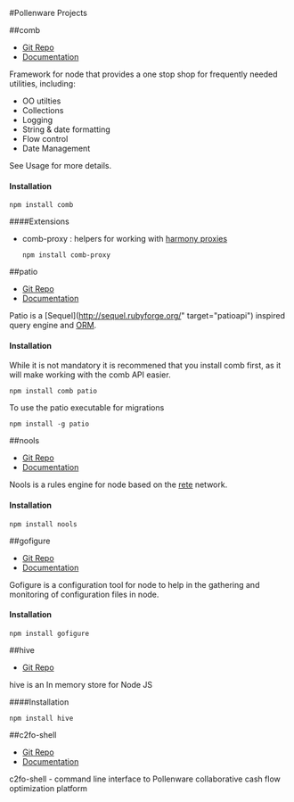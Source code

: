 #Pollenware Projects

##comb

* [Git Repo](https://github.com/Pollenware/comb)
* [Documentation](/comb/index.html)

Framework for node that provides a one stop shop for frequently needed utilities, including:

* OO utilties
* Collections 
* Logging
* String & date formatting
* Flow control
* Date Management

See Usage for more details.

#### Installation

    npm install comb
####Extensions
 * comb-proxy : helpers for working with [harmony proxies](http://wiki.ecmascript.org/doku.php?id=harmony:proxies)
    
       npm install comb-proxy
       
    
##patio

* [Git Repo](https://github.com/Pollenware/patio)
* [Documentation](/patio/index.html)

Patio is a [Sequel](http://sequel.rubyforge.org/" target="patioapi") inspired query engine and [ORM](http://en.wikipedia.org/wiki/Object-relational_mapping).

#### Installation
While it is not mandatory it is recommened that you install comb first, as it will make working with the comb API easier.

    npm install comb patio

To use the patio executable for migrations

    npm install -g patio  
    
##nools
* [Git Repo](https://github.com/Pollenware/nools)
* [Documentation](/nools/)   

Nools is a rules engine for node based on the [rete](http://en.wikipedia.org/wiki/Rete_algorithm) network.

#### Installation

    npm install nools
    
##gofigure      
* [Git Repo](https://github.com/Pollenware/gofigure)
* [Documentation](/gofigure)

Gofigure is a configuration tool for node to help in the gathering and monitoring of configuration files in node. 

#### Installation

    npm install gofigure
    

##hive
* [Git Repo](https://github.com/Pollenware/hive)

hive is an In memory store for Node JS

####Installation

    npm install hive
    
##c2fo-shell

* [Git Repo](https://github.com/Pollenware/c2fo-shell)
* [Documentation](/c2fo-shell/)

c2fo-shell - command line interface to Pollenware collaborative cash flow optimization platform



    
    
    

    
